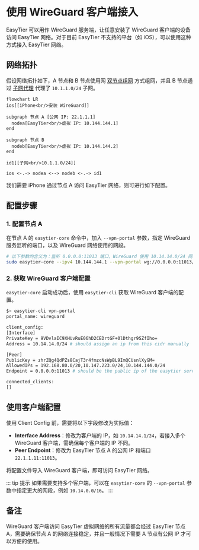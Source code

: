 # 使用 WireGuard 客户端接入

EasyTier 可以用作 WireGuard 服务端，让任意安装了 WireGuard 客户端的设备访问 EasyTier 网络。对于目前 EasyTier 不支持的平台（如 iOS），可以使用这种方式接入 EasyTier 网络。


## 网络拓扑

假设网络拓扑如下，A 节点和 B 节点使用网 [双节点组网](decentralized-networking#two-nodes) 方式组网，并且 B 节点通过 [子网代理](point-to-networking) 代理了 `10.1.1.0/24` 子网。

```mermaid
flowchart LR
ios[[iPhone<br/>安装 WireGuard]]

subgraph 节点 A [公网 IP: 22.1.1.1]
  nodea[EasyTier<br/>虚拟 IP: 10.144.144.1]
end

subgraph 节点 B
  nodeb[EasyTier<br/>虚拟 IP: 10.144.144.2]
end

id1[[子网<br/>10.1.1.0/24]]

ios <-.-> nodea <--> nodeb <-.-> id1
```

我们需要 iPhone 通过节点 A 访问 EasyTier 网络，则可进行如下配置。


## 配置步骤

### 1. 配置节点 A

在节点 A 的 `easytier-core` 命令中，加入 `--vpn-portal` 参数，指定 WireGuard 服务监听的端口，以及 WireGuard 网络使用的网段。

```sh
# 以下参数的含义为：监听 0.0.0.0:11013 端口，WireGuard 使用 10.14.14.0/24 网段
sudo easytier-core --ipv4 10.144.144.1 --vpn-portal wg://0.0.0.0:11013/10.14.14.0/24
```

### 2. 获取 WireGuard 客户端配置

`easytier-core` 启动成功后，使用 `easytier-cli` 获取 WireGuard 客户端的配置。

```sh
$> easytier-cli vpn-portal
portal_name: wireguard

client_config:
[Interface]
PrivateKey = 9VDvlaIC9XHUvRuE06hD2CEDrtGF+0lDthgr9SZfIho=
Address = 10.14.14.0/24 # should assign an ip from this cidr manually

[Peer]
PublicKey = zhrZQg4QdPZs8CajT3r4fmzcNsWpBL9ImQCUsnlXyGM=
AllowedIPs = 192.168.80.0/20,10.147.223.0/24,10.144.144.0/24
Endpoint = 0.0.0.0:11013 # should be the public ip of the easytier server

connected_clients:
[]
```


## 使用客户端配置

使用 Client Config 前，需要将以下字段修改为实际值：

- **Interface Address**：修改为客户端的 IP，如 `10.14.14.1/24`，若接入多个 WireGuard 客户端，需确保每个客户端的 IP 不同。
- **Peer Endpoint**：修改为 EasyTier 节点 A 的公网 IP 和端口 `22.1.1.11:11013`。

将配置文件导入 WireGuard 客户端，即可访问 EasyTier 网络。


::: tip 提示
如果需要支持多个客户端，可以在 `easytier-core` 的 `--vpn-portal` 参数中指定更大的网段，例如 `10.14.0.0/16`。
:::


## 备注

WireGuard 客户端访问 EasyTier 虚拟网络的所有流量都会经过 EasyTier 节点 A，需要确保节点 A 的网络连接稳定，并且一般情况下需要 A 节点有公网 IP 才可以方便的使用。
